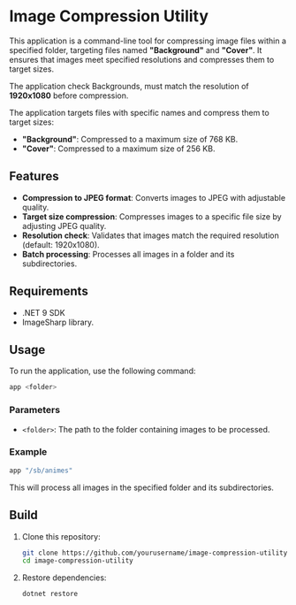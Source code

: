 # Image Compression Utility

This application is a command-line tool for compressing image files within a specified folder, targeting files named **"Background"** and **"Cover"**. It ensures that images meet specified resolutions and compresses them to target sizes.

The application check Backgrounds, must match the resolution of **1920x1080** before compression.

The application targets files with specific names and compress them to target sizes:
- **"Background"**: Compressed to a maximum size of 768 KB.
- **"Cover"**: Compressed to a maximum size of 256 KB.

## Features

- **Compression to JPEG format**: Converts images to JPEG with adjustable quality.
- **Target size compression**: Compresses images to a specific file size by adjusting JPEG quality.
- **Resolution check**: Validates that images match the required resolution (default: 1920x1080).
- **Batch processing**: Processes all images in a folder and its subdirectories.

## Requirements

- .NET 9 SDK
- ImageSharp library.

## Usage

To run the application, use the following command:
```bash
app <folder>
```

### Parameters
- `<folder>`: The path to the folder containing images to be processed.

### Example

```bash
app "/sb/animes"
```
This will process all images in the specified folder and its subdirectories.

## Build

1. Clone this repository:
   ```bash
   git clone https://github.com/yourusername/image-compression-utility.git
   cd image-compression-utility
   ```

2. Restore dependencies:
   ```bash
   dotnet restore
   ```
